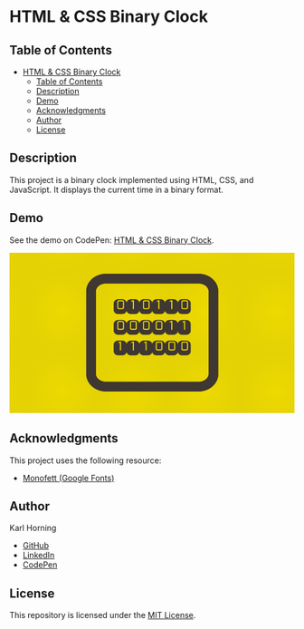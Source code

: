 # HTML & CSS Binary Clock

## Table of Contents

- [HTML \& CSS Binary Clock](#html--css-binary-clock)
  - [Table of Contents](#table-of-contents)
  - [Description](#description)
  - [Demo](#demo)
  - [Acknowledgments](#acknowledgments)
  - [Author](#author)
  - [License](#license)

## Description

This project is a binary clock implemented using HTML, CSS, and JavaScript. It displays the current time in a binary format.

## Demo

See the demo on CodePen: [HTML & CSS Binary Clock](https://codepen.io/karlhorning/pen/PBGLXj).

![Binary Clock Preview](./src/img/preview.gif)

## Acknowledgments

This project uses the following resource:

- [Monofett (Google Fonts)](https://fonts.googleapis.com/css?family=Monofett)

## Author

Karl Horning

- [GitHub](https://github.com/Karl-Horning/)
- [LinkedIn](https://www.linkedin.com/in/karl-horning/)
- [CodePen](https://codepen.io/karlhorning)

## License

This repository is licensed under the [MIT License](LICENSE).
